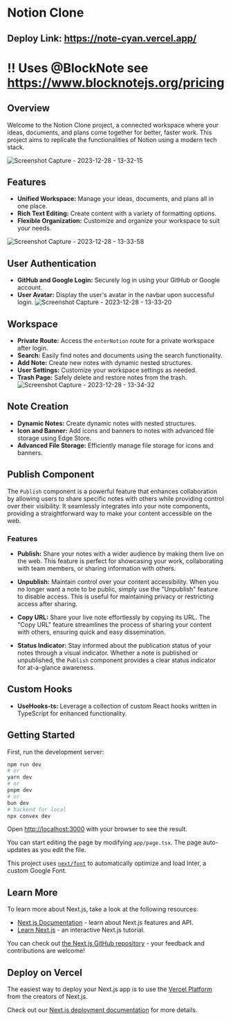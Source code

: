 # Notion Clone
## Deploy Link: https://note-cyan.vercel.app/


# !! Uses @BlockNote see https://www.blocknotejs.org/pricing 


## Overview

Welcome to the Notion Clone project, a connected workspace where your ideas, documents, and plans come together for better, faster work. This project aims to replicate the functionalities of Notion using a modern tech stack.

![Screenshot Capture - 2023-12-28 - 13-32-15](https://github.com/JyotiranjanGhibila/notion-clone/assets/107979908/b43f8c93-6590-4c25-82e3-52b1b2aaa17e)

## Features

- **Unified Workspace:** Manage your ideas, documents, and plans all in one place.
- **Rich Text Editing:** Create content with a variety of formatting options.
- **Flexible Organization:** Customize and organize your workspace to suit your needs.

![Screenshot Capture - 2023-12-28 - 13-33-58](https://github.com/JyotiranjanGhibila/notion-clone/assets/107979908/76781cbc-0eae-4811-b03f-85c76364ea4c)

## User Authentication

- **GitHub and Google Login:** Securely log in using your GitHub or Google account.
- **User Avatar:** Display the user's avatar in the navbar upon successful login.
![Screenshot Capture - 2023-12-28 - 13-33-20](https://github.com/JyotiranjanGhibila/notion-clone/assets/107979908/db765ba6-4ada-4887-bb17-9350a0986a2a)
## Workspace

- **Private Route:** Access the `enterNotion` route for a private workspace after login.
- **Search:** Easily find notes and documents using the search functionality.
- **Add Note:** Create new notes with dynamic nested structures.
- **User Settings:** Customize your workspace settings as needed.
- **Trash Page:** Safely delete and restore notes from the trash.
![Screenshot Capture - 2023-12-28 - 13-34-32](https://github.com/JyotiranjanGhibila/notion-clone/assets/107979908/9820e04c-cdea-4e06-973d-ba31f5cf753a)

## Note Creation

- **Dynamic Notes:** Create dynamic notes with nested structures.
- **Icon and Banner:** Add icons and banners to notes with advanced file storage using Edge Store.
- **Advanced File Storage:** Efficiently manage file storage for icons and banners.

## Publish Component

The `Publish` component is a powerful feature that enhances collaboration by allowing users to share specific notes with others while providing control over their visibility. It seamlessly integrates into your note components, providing a straightforward way to make your content accessible on the web.

### Features

- **Publish:** Share your notes with a wider audience by making them live on the web. This feature is perfect for showcasing your work, collaborating with team members, or sharing information with others.

- **Unpublish:** Maintain control over your content accessibility. When you no longer want a note to be public, simply use the "Unpublish" feature to disable access. This is useful for maintaining privacy or restricting access after sharing.

- **Copy URL:** Share your live note effortlessly by copying its URL. The "Copy URL" feature streamlines the process of sharing your content with others, ensuring quick and easy dissemination.

- **Status Indicator:** Stay informed about the publication status of your notes through a visual indicator. Whether a note is published or unpublished, the `Publish` component provides a clear status indicator for at-a-glance awareness.

## Custom Hooks

- **UseHooks-ts:** Leverage a collection of custom React hooks written in TypeScript for enhanced functionality.

## Getting Started

First, run the development server:

```bash
npm run dev
# or
yarn dev
# or
pnpm dev
# or
bun dev
# backend for local
npx convex dev
```

Open [http://localhost:3000](http://localhost:3000) with your browser to see the result.

You can start editing the page by modifying `app/page.tsx`. The page auto-updates as you edit the file.

This project uses [`next/font`](https://nextjs.org/docs/basic-features/font-optimization) to automatically optimize and load Inter, a custom Google Font.

## Learn More

To learn more about Next.js, take a look at the following resources:

- [Next.js Documentation](https://nextjs.org/docs) - learn about Next.js features and API.
- [Learn Next.js](https://nextjs.org/learn) - an interactive Next.js tutorial.

You can check out [the Next.js GitHub repository](https://github.com/vercel/next.js/) - your feedback and contributions are welcome!

## Deploy on Vercel

The easiest way to deploy your Next.js app is to use the [Vercel Platform](https://vercel.com/new?utm_medium=default-template&filter=next.js&utm_source=create-next-app&utm_campaign=create-next-app-readme) from the creators of Next.js.

Check out our [Next.js deployment documentation](https://nextjs.org/docs/deployment) for more details.
